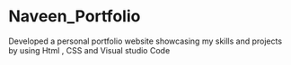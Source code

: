 # Naveen_Portfolio
Developed a personal portfolio website showcasing my skills and projects by using Html , CSS and Visual studio Code
